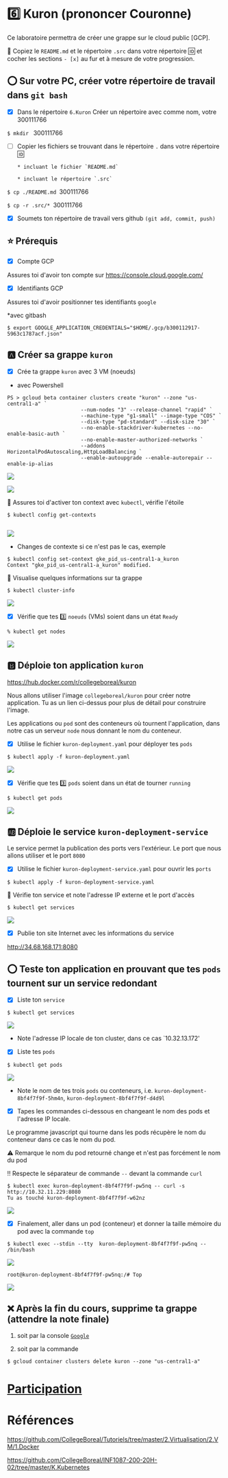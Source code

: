 # :six: Kuron (prononcer Couronne)

Ce laboratoire permettra de créer une grappe sur le cloud public [GCP]. 

:closed_book: Copiez le `README.md` et le répertoire `.src` dans votre répertoire :id: et cocher les sections `- [x]` au fur et à mesure de votre progression.

## :o: Sur votre PC, créer votre répertoire de travail dans `git bash`

- [X] Dans le répertoire `6.Kuron` Créer un répertoire avec comme nom, votre 300111766

`$ mkdir ` 300111766

- [ ] Copier les fichiers se trouvant dans le répertoire `.` dans votre répertoire :id:

      * incluant le fichier `README.md` 

      * incluant le répertoire `.src` 


`$ cp ./README.md `300111766` `

`$ cp -r .src/* `300111766` `

- [X] Soumets ton répertoire de travail vers github `(git add, commit, push)` 


## :star: Prérequis

- [X] Compte GCP

Assures toi d'avoir ton compte sur https://console.cloud.google.com/

- [X] Identifiants GCP 

Assures toi d'avoir positionner tes identifiants `google`

*avec gitbash

```
$ export GOOGLE_APPLICATION_CREDENTIALS="$HOME/.gcp/b300112917-5963c1787acf.json"
```

## :a: Créer sa grappe `kuron`

- [X] Crée ta grappe `kuron` avec 3 VM (noeuds)

* avec Powershell

```
PS > gcloud beta container clusters create "kuron" --zone "us-central1-a" `
                        --num-nodes "3" --release-channel "rapid" `
                        --machine-type "g1-small" --image-type "COS" `
                        --disk-type "pd-standard" --disk-size "30" `
                        --no-enable-stackdriver-kubernetes --no-enable-basic-auth `
                        --no-enable-master-authorized-networks `
                        --addons HorizontalPodAutoscaling,HttpLoadBalancing `
                        --enable-autoupgrade --enable-autorepair --enable-ip-alias                
```

<img src="k1.PNG"></img>



<img src="k2.PNG"></img>

:round_pushpin: Assures toi d'activer ton context avec `kubectl`, vérifie l'étoile

```
$ kubectl config get-contexts
 
```
<img src="k3.PNG"></img>


* Changes de contexte si ce n'est pas le cas, exemple

```
$ kubectl config set-context gke_pid_us-central1-a_kuron
Context "gke_pid_us-central1-a_kuron" modified.
```


:round_pushpin: Visualise quelques informations sur ta grappe

```
$ kubectl cluster-info                 
```

<img src="kub1.PNG"></img>


- [X] Vérifie que tes :three: `noeuds` (VMs) soient dans un état `Ready`

```
% kubectl get nodes

```

<img src="kub2.PNG"></img>


## :b: Déploie ton application `kuron`

https://hub.docker.com/r/collegeboreal/kuron

Nous allons utiliser l'image `collegeboreal/kuron` pour créer notre application. Tu as un lien ci-dessus pour plus de détail pour construire l'image.

Les applications ou `pod` sont des conteneurs où tournent l'application, dans notre cas un serveur `node` nous donnant le nom du conteneur.

- [X] Utilise le fichier `kuron-deployment.yaml` pour déployer tes `pods`

```
$ kubectl apply -f kuron-deployment.yaml 
```
<img src="kub6.PNG"></img>

- [X] Vérifie que tes :three: `pods` soient dans un état de tourner `running`

```
$ kubectl get pods                                                              

```
<img src="kub11.PNG"></img>


## :ab: Déploie le service `kuron-deployment-service`

Le service permet la publication des ports vers l'extérieur. Le port que nous allons utiliser et le port `8080`

- [X] Utilise le fichier `kuron-deployment-service.yaml` pour ouvrir les `ports`

```
$ kubectl apply -f kuron-deployment-service.yaml 
```

:round_pushpin: Vérifie ton service et note l'adresse IP externe et le port d'accès

```
$ kubectl get services                                                          

```

<img src="kub7.PNG"></img>


- [X] Publie ton site Internet avec les informations du service

http://34.68.168.171:8080

## :o: Teste ton application en prouvant que tes `pods` tournent sur un service redondant

- [X] Liste ton `service`

```
$ kubectl get services                                                          

```

<img src="kub7.PNG"></img>

* Note l'adresse IP locale de ton cluster, dans ce cas `10.32.13.172' 

- [X] Liste tes `pods`

```
$ kubectl get pods                                                              

```

<img src="kub2.PNG"></img>

* Note le nom de tes trois `pods` ou conteneurs, i.e. `kuron-deployment-8bf4f7f9f-5hm4n`, `kuron-deployment-8bf4f7f9f-d4d9l`


- [X] Tapes les commandes ci-dessous en changeant le nom des pods et l'adresse IP locale.

Le programme javascript qui tourne dans les pods récupère le nom du conteneur dans ce cas le nom du pod.

:warning: Remarque le nom du pod retourné change et n'est pas forcément le nom du pod

:bangbang: Respecte le séparateur de commande `--` devant la commande `curl`

```
$ kubectl exec kuron-deployment-8bf4f7f9f-pw5nq -- curl -s http://10.32.11.229:8080
Tu as touché kuron-deployment-8bf4f7f9f-w62nz
```

<img src="kub8.PNG"></img>



- [X] Finalement, aller dans un pod (conteneur) et donner la taille mémoire du pod avec la commande `top`

```
$ kubectl exec --stdin --tty  kuron-deployment-8bf4f7f9f-pw5nq -- /bin/bash
```

<img src="Kuron12.PNG"></img>

```
root@kuron-deployment-8bf4f7f9f-pw5nq:/# Top
```

<img src="kub9.PNG"></img>


## :x: Après la fin du cours, supprime ta grappe (attendre la note finale)

1. soit par la console [`Google`](https://console.cloud.google.com/)

1. soit par la commande
```
$ gcloud container clusters delete kuron --zone "us-central1-a"
```


# [Participation](Participation.md)

# Références

https://github.com/CollegeBoreal/Tutoriels/tree/master/2.Virtualisation/2.VM/1.Docker

https://github.com/CollegeBoreal/INF1087-200-20H-02/tree/master/K.Kubernetes
